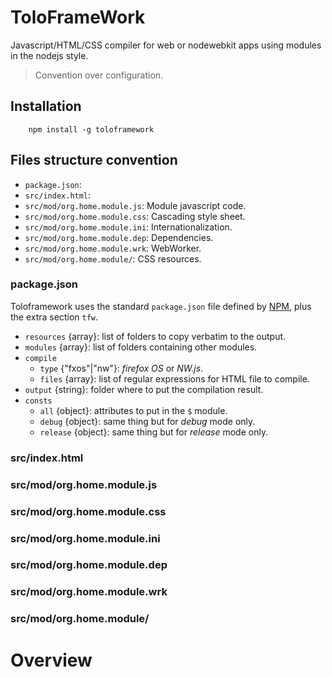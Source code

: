 # ToloFrameWork

Javascript/HTML/CSS compiler for web or nodewebkit apps using modules in the nodejs style.

> Convention over configuration.

## Installation
```
    npm install -g toloframework
```

## Files structure convention

* `package.json`: 
* `src/index.html`: 
* `src/mod/org.home.module.js`: Module javascript code.
* `src/mod/org.home.module.css`: Cascading style sheet.
* `src/mod/org.home.module.ini`: Internationalization.
* `src/mod/org.home.module.dep`: Dependencies.
* `src/mod/org.home.module.wrk`: WebWorker.
* `src/mod/org.home.module/`: CSS resources.

### package.json
Toloframework uses the standard `package.json` file defined by [NPM](https://docs.npmjs.com/getting-started/using-a-package.json), plus the extra section `tfw`.

* `resources` {array}: list of folders to copy verbatim to the output.
* `modules` {array}: list of folders containing other modules.
* `compile`
  * `type` {"fxos"|"nw"}: _firefox OS_ or _NW.js_.
  * `files` {array}: list of regular expressions for HTML file to compile.
* `output` {string}: folder where to put the compilation result.
* `consts`
  * `all` {object}: attributes to put in the `$` module.
  * `debug` {object}: same thing but for _debug_ mode only.
  * `release` {object}: same thing but for _release_ mode only.

### src/index.html

### src/mod/org.home.module.js

### src/mod/org.home.module.css

### src/mod/org.home.module.ini

### src/mod/org.home.module.dep

### src/mod/org.home.module.wrk

### src/mod/org.home.module/




Overview
========

